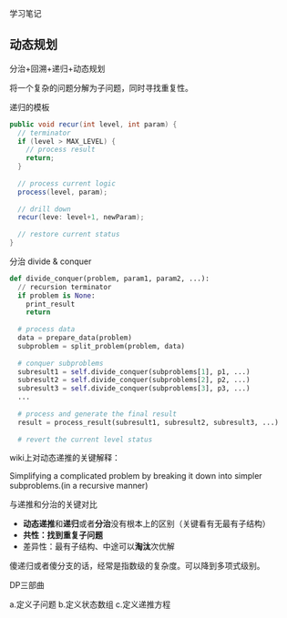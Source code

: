 学习笔记



## 动态规划

分治+回溯+递归+动态规划

将一个复杂的问题分解为子问题，同时寻找重复性。



递归的模板

```java
public void recur(int level, int param) {
  // terminator
  if (level > MAX_LEVEL) {
    // process result
    return;
  }
  
  // process current logic
  process(level, param);
  
  // drill down
  recur(leve: level+1, newParam);
  
  // restore current status
}
```



分治 divide & conquer

```python
def divide_conquer(problem, param1, param2, ...):
  // recursion terminator
  if problem is None:
    print_result
    return
  
  # process data
  data = prepare_data(problem)
  subproblem = split_problem(problem, data)
  
  # conquer subproblems
  subresult1 = self.divide_conquer(subproblems[1], p1, ...) 
  subresult2 = self.divide_conquer(subproblems[2], p2, ...) 
  subresult3 = self.divide_conquer(subproblems[3], p3, ...) 
  ...
  
  # process and generate the final result
  result = process_result(subresult1, subresult2, subresult3, ...)
  
  # revert the current level status
```



wiki上对动态递推的关键解释：

Simplifying a complicated problem by breaking it down into simpler subproblems.(in a recursive manner)



与递推和分治的关键对比

- **动态递推**和**递归**或者**分治**没有根本上的区别（关键看有无最有子结构）
- **共性：找到重复子问题**
- 差异性：最有子结构、中途可以**淘汰**次优解

傻递归或者傻分支的话，经常是指数级的复杂度。可以降到多项式级别。

DP三部曲

a.定义子问题
b.定义状态数组
c.定义递推方程



